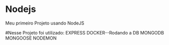 # Nodejs
Meu primeiro Projeto usando NodeJS

#Nesse Projeto foi utilizado:
EXPRESS
DOCKER--Rodando a DB
MONGODB
MONGOOSE
NODEMON
